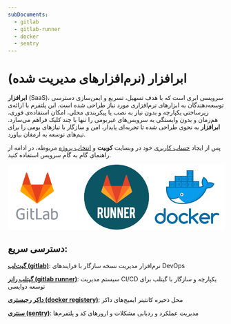 ```yaml
---
subDocuments:
  - gitlab
  - gitlab-runner
  - docker
  - sentry
---
```


# ابرافزار (نرم‌افزارهای مدیریت شده)

**ابرافزار** (SaaS)، سرویسی ابری است که با هدف تسهیل، تسریع و ایمن‌سازی دسترسی توسعه‌دهندگان به ابزارهای نرم‌افزاری مورد نیاز طراحی شده است. این پلتفرم با ارائه‌ی زیرساختی یکپارچه و بدون نیاز به نصب یا پیکربندی محلی، امکان استفاده‌ی فوری، هم‌زمان و بدون وابستگی به سرویس‌های غیربومی را تنها با چند کلیک فراهم می‌سازد. **ابرافزار** به نحوی طراحی شده تا تجربه‌ای پایدار، امن و سازگار با نیازهای بومی را برای تیم‌های توسعه به ارمغان بیاورد.

پس از ایجاد [حساب کاربری](../account) خود در وبسایت **کوبیت** و [انتخاب پروژه](../organization) مربوطه، در ادامه از راهنمای گام به گام سرویس استفاده کنید.

![Service Intro: saas intro](img/saas-intro.png)

## دسترسی سریع:

**[گیت‌لب (gitlab)](gitlab)**: نرم‌افزار مدیریت نسخه سازگار با فرایندهای DevOps

**[گیتلب رانر (gitlab runner)](gitlab-runner)**: سیستم مدیریت CI/CD یکپارچه و سازگار با گیتلب برای توسعه دواپسی

**[داکر رجیستری (docker registery)](docker)**: محل ذخیره کانتینر ایمیج‌های داکر

**[سنتری (sentry)](sentry)**: مدیریت عملکرد و ردیابی مشکلات و ارورهای کد و پلتفرم‌ها

